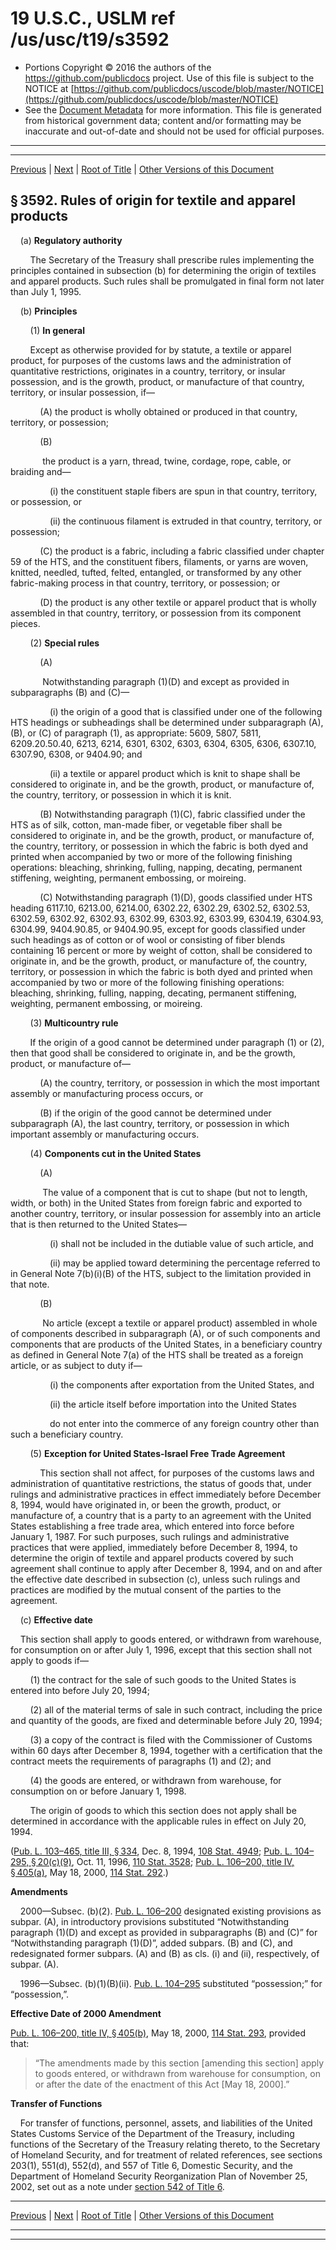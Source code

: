 ---
---

# 19 U.S.C., USLM ref /us/usc/t19/s3592

* Portions Copyright © 2016 the authors of the https://github.com/publicdocs project.
  Use of this file is subject to the NOTICE at [https://github.com/publicdocs/uscode/blob/master/NOTICE](https://github.com/publicdocs/uscode/blob/master/NOTICE)
* See the [Document Metadata](././../../../../../..//README.md) for more information.
  This file is generated from historical government data; content and/or formatting may be inaccurate and out-of-date and should not be used for official purposes.

----------
----------

[Previous](./../../../../../..//us/usc/t19/ch22/schIII/ptB/m__us_usc_t19_s3591.md) | [Next](./../../../../../..//us/usc/t19/ch22/schIV/m__us_usc_t19_ch22_schIV.md) | [Root of Title](./../../../../../../) | [Other Versions of this Document](https://publicdocs.github.io/go/links?ns=uslm&ref=%2Fus%2Fusc%2Ft19%2Fs3592)

## § 3592. Rules of origin for textile and apparel products

    (a) __Regulatory authority__ 

        The Secretary of the Treasury shall prescribe rules implementing the principles contained in subsection (b) for determining the origin of textiles and apparel products. Such rules shall be promulgated in final form not later than July 1, 1995.

    (b) __Principles__ 

        (1) __In general__ 

        Except as otherwise provided for by statute, a textile or apparel product, for purposes of the customs laws and the administration of quantitative restrictions, originates in a country, territory, or insular possession, and is the growth, product, or manufacture of that country, territory, or insular possession, if—

            (A) the product is wholly obtained or produced in that country, territory, or possession;

            (B)

             the product is a yarn, thread, twine, cordage, rope, cable, or braiding and—

                (i) the constituent staple fibers are spun in that country, territory, or possession, or

                (ii) the continuous filament is extruded in that country, territory, or possession;

            (C) the product is a fabric, including a fabric classified under chapter 59 of the HTS, and the constituent fibers, filaments, or yarns are woven, knitted, needled, tufted, felted, entangled, or transformed by any other fabric-making process in that country, territory, or possession; or

            (D) the product is any other textile or apparel product that is wholly assembled in that country, territory, or possession from its component pieces.

        (2) __Special rules__ 

            (A)

             Notwithstanding paragraph (1)(D) and except as provided in subparagraphs (B) and (C)—

                (i) the origin of a good that is classified under one of the following HTS headings or subheadings shall be determined under subparagraph (A), (B), or (C) of paragraph (1), as appropriate: 5609, 5807, 5811, 6209.20.50.40, 6213, 6214, 6301, 6302, 6303, 6304, 6305, 6306, 6307.10, 6307.90, 6308, or 9404.90; and

                (ii) a textile or apparel product which is knit to shape shall be considered to originate in, and be the growth, product, or manufacture of, the country, territory, or possession in which it is knit.

            (B) Notwithstanding paragraph (1)(C), fabric classified under the HTS as of silk, cotton, man-made fiber, or vegetable fiber shall be considered to originate in, and be the growth, product, or manufacture of, the country, territory, or possession in which the fabric is both dyed and printed when accompanied by two or more of the following finishing operations: bleaching, shrinking, fulling, napping, decating, permanent stiffening, weighting, permanent embossing, or moireing.

            (C) Notwithstanding paragraph (1)(D), goods classified under HTS heading 6117.10, 6213.00, 6214.00, 6302.22, 6302.29, 6302.52, 6302.53, 6302.59, 6302.92, 6302.93, 6302.99, 6303.92, 6303.99, 6304.19, 6304.93, 6304.99, 9404.90.85, or 9404.90.95, except for goods classified under such headings as of cotton or of wool or consisting of fiber blends containing 16 percent or more by weight of cotton, shall be considered to originate in, and be the growth, product, or manufacture of, the country, territory, or possession in which the fabric is both dyed and printed when accompanied by two or more of the following finishing operations: bleaching, shrinking, fulling, napping, decating, permanent stiffening, weighting, permanent embossing, or moireing.

        (3) __Multicountry rule__ 

        If the origin of a good cannot be determined under paragraph (1) or (2), then that good shall be considered to originate in, and be the growth, product, or manufacture of—

            (A) the country, territory, or possession in which the most important assembly or manufacturing process occurs, or

            (B) if the origin of the good cannot be determined under subparagraph (A), the last country, territory, or possession in which important assembly or manufacturing occurs.

        (4) __Components cut in the United States__ 

            (A)

             The value of a component that is cut to shape (but not to length, width, or both) in the United States from foreign fabric and exported to another country, territory, or insular possession for assembly into an article that is then returned to the United States—

                (i) shall not be included in the dutiable value of such article, and

                (ii) may be applied toward determining the percentage referred to in General Note 7(b)(i)(B) of the HTS, subject to the limitation provided in that note.

            (B)

             No article (except a textile or apparel product) assembled in whole of components described in subparagraph (A), or of such components and components that are products of the United States, in a beneficiary country as defined in General Note 7(a) of the HTS shall be treated as a foreign article, or as subject to duty if—

                (i) the components after exportation from the United States, and

                (ii) the article itself before importation into the United States

                do not enter into the commerce of any foreign country other than such a beneficiary country.

        (5) __Exception for United States-Israel Free Trade Agreement__ 

            This section shall not affect, for purposes of the customs laws and administration of quantitative restrictions, the status of goods that, under rulings and administrative practices in effect immediately before December 8, 1994, would have originated in, or been the growth, product, or manufacture of, a country that is a party to an agreement with the United States establishing a free trade area, which entered into force before January 1, 1987. For such purposes, such rulings and administrative practices that were applied, immediately before December 8, 1994, to determine the origin of textile and apparel products covered by such agreement shall continue to apply after December 8, 1994, and on and after the effective date described in subsection (c), unless such rulings and practices are modified by the mutual consent of the parties to the agreement.

    (c) __Effective date__ 

    This section shall apply to goods entered, or withdrawn from warehouse, for consumption on or after July 1, 1996, except that this section shall not apply to goods if—

        (1) the contract for the sale of such goods to the United States is entered into before July 20, 1994;

        (2) all of the material terms of sale in such contract, including the price and quantity of the goods, are fixed and determinable before July 20, 1994;

        (3) a copy of the contract is filed with the Commissioner of Customs within 60 days after December 8, 1994, together with a certification that the contract meets the requirements of paragraphs (1) and (2); and

        (4) the goods are entered, or withdrawn from warehouse, for consumption on or before January 1, 1998.

        The origin of goods to which this section does not apply shall be determined in accordance with the applicable rules in effect on July 20, 1994.

([Pub. L. 103–465, title III, § 334][/us/pl/103/465/s334], Dec. 8, 1994, [108 Stat. 4949][/us/stat/108/4949]; [Pub. L. 104–295, § 20(c)(9)][/us/pl/104/295/s20/c/9], Oct. 11, 1996, [110 Stat. 3528][/us/stat/110/3528]; [Pub. L. 106–200, title IV, § 405(a)][/us/pl/106/200/s405/a], May 18, 2000, [114 Stat. 292][/us/stat/114/292].)

 __Amendments__ 

    2000—Subsec. (b)(2). [Pub. L. 106–200][/us/pl/106/200] designated existing provisions as subpar. (A), in introductory provisions substituted “Notwithstanding paragraph (1)(D) and except as provided in subparagraphs (B) and (C)” for “Notwithstanding paragraph (1)(D)”, added subpars. (B) and (C), and redesignated former subpars. (A) and (B) as cls. (i) and (ii), respectively, of subpar. (A).

    1996—Subsec. (b)(1)(B)(ii). [Pub. L. 104–295][/us/pl/104/295] substituted “possession;” for “possession,”.

 __Effective Date of 2000 Amendment__ 

[Pub. L. 106–200, title IV, § 405(b)][/us/pl/106/200/s405/b], May 18, 2000, [114 Stat. 293][/us/stat/114/293], provided that: 

> “The amendments made by this section \[amending this section\] apply to goods entered, or withdrawn from warehouse for consumption, on or after the date of the enactment of this Act \[May 18, 2000\].”

 __Transfer of Functions__ 

    For transfer of functions, personnel, assets, and liabilities of the United States Customs Service of the Department of the Treasury, including functions of the Secretary of the Treasury relating thereto, to the Secretary of Homeland Security, and for treatment of related references, see sections 203(1), 551(d), 552(d), and 557 of Title 6, Domestic Security, and the Department of Homeland Security Reorganization Plan of November 25, 2002, set out as a note under [section 542 of Title 6][/us/usc/t6/s542].

----------

[Previous](./../../../../../..//us/usc/t19/ch22/schIII/ptB/m__us_usc_t19_s3591.md) | [Next](./../../../../../..//us/usc/t19/ch22/schIV/m__us_usc_t19_ch22_schIV.md) | [Root of Title](./../../../../../../) | [Other Versions of this Document](https://publicdocs.github.io/go/links?ns=uslm&ref=%2Fus%2Fusc%2Ft19%2Fs3592)

----------
----------

[/us/pl/103/465/s334]: https://publicdocs.github.io/go/links?ns=uslm&ref=%2Fus%2Fpl%2F103%2F465%2Fs334
[/us/stat/108/4949]: https://publicdocs.github.io/go/links?ns=uslm&ref=%2Fus%2Fstat%2F108%2F4949
[/us/pl/104/295/s20/c/9]: https://publicdocs.github.io/go/links?ns=uslm&ref=%2Fus%2Fpl%2F104%2F295%2Fs20%2Fc%2F9
[/us/stat/110/3528]: https://publicdocs.github.io/go/links?ns=uslm&ref=%2Fus%2Fstat%2F110%2F3528
[/us/pl/106/200/s405/a]: https://publicdocs.github.io/go/links?ns=uslm&ref=%2Fus%2Fpl%2F106%2F200%2Fs405%2Fa
[/us/stat/114/292]: https://publicdocs.github.io/go/links?ns=uslm&ref=%2Fus%2Fstat%2F114%2F292
[/us/pl/106/200]: https://publicdocs.github.io/go/links?ns=uslm&ref=%2Fus%2Fpl%2F106%2F200
[/us/pl/104/295]: https://publicdocs.github.io/go/links?ns=uslm&ref=%2Fus%2Fpl%2F104%2F295
[/us/pl/106/200/s405/b]: https://publicdocs.github.io/go/links?ns=uslm&ref=%2Fus%2Fpl%2F106%2F200%2Fs405%2Fb
[/us/stat/114/293]: https://publicdocs.github.io/go/links?ns=uslm&ref=%2Fus%2Fstat%2F114%2F293
[/us/usc/t6/s542]: https://publicdocs.github.io/go/links?ns=uslm&ref=%2Fus%2Fusc%2Ft6%2Fs542


